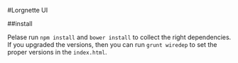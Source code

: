 #Lorgnette UI

##install

Pelase run `npm install` and `bower install` to collect the right dependencies. If you upgraded the versions, then 
you can run `grunt wiredep` to set the proper versions in the `index.html`.